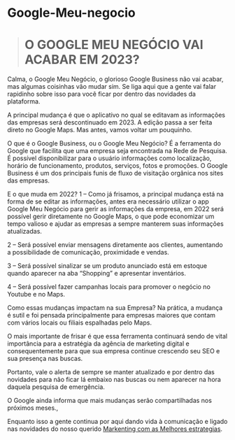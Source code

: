 # Google-Meu-negocio



> # O GOOGLE MEU NEGÓCIO VAI ACABAR EM 2023?


Calma, o Google Meu Negócio, o glorioso Google Business não vai acabar, mas algumas coisinhas vão mudar sim. Se liga aqui que a gente vai falar rapidinho sobre isso para você ficar por dentro das novidades da plataforma.

A principal mudança é que o aplicativo no qual se editavam as informações das empresas será descontinuado em 2023. A edição passa a ser feita direto no Google Maps. Mas antes, vamos voltar um pouquinho.

O que é o Google Business, ou o Google Meu Negócio?
É a ferramenta do Google que facilita que uma empresa seja encontrada na Rede de Pesquisa. É possível disponibilizar para o usuário informações como localização, horário de funcionamento, produtos, serviços, fotos e promoções. O Google Business é um dos principais funis de fluxo de visitação orgânica nos sites das empresas.

E o que muda em 2022?
1 – Como já frisamos, a principal mudança está na forma de se editar as informações, antes era necessário utilizar o app Google Meu Negócio para gerir as informações da empresa, em 2022 será possível gerir diretamente no Google Maps, o que pode economizar um tempo valioso e ajudar as empresas a sempre manterem suas informações atualizadas.

2 – Será possível enviar mensagens diretamente aos clientes, aumentando a possibilidade de comunicação, proximidade e vendas.

3 – Será possível sinalizar se um produto anunciado está em estoque quando aparecer na aba “Shopping” e apresentar inventários.

4 – Será possível fazer campanhas locais para promover o negócio no Youtube e no Maps.

Como essas mudanças impactam na sua Empresa?
Na prática, a mudança é sutil e foi pensada principalmente para empresas maiores que contam com vários locais ou filiais espalhadas pelo Maps.

O mais importante de frisar é que essa ferramenta continuará sendo de vital importância para a estratégia da agência de marketing digital e consequentemente para que sua empresa continue crescendo seu SEO e sua presença nas buscas.

Portanto, vale o alerta de sempre se manter atualizado e por dentro das novidades para não ficar lá embaixo nas buscas ou nem aparecer na hora daquela pesquisa de emergência.

O Google ainda informa que mais mudanças serão compartilhadas nos próximos meses.,


Enquanto isso a gente continua por aqui dando vida à comunicação e ligado nas novidades do nosso querido [Markenting com as Melhores estrategias](https://www.afrentesolucoes.com.br/).
